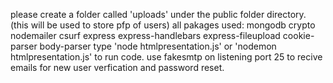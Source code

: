 please create a folder called 'uploads' under the public folder directory. (this will be used to store pfp of users)
all pakages used: 
      mongodb
      crypto
      nodemailer
      csurf
      express
      express-handlebars
      express-fileupload
      cookie-parser
      body-parser
type 'node htmlpresentation.js' or 'nodemon htmlpresentation.js' to run code.
use fakesmtp on listening port 25 to recive emails for new user verfication and password reset.
